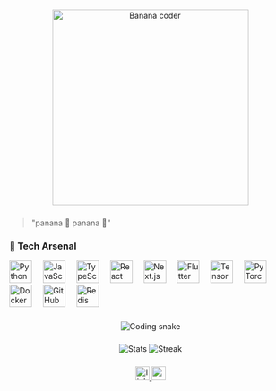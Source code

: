 ###

<div align="center">
  <img height="350" src="https://media.giphy.com/media/ICOgUNjpvO0PC/giphy.gif" alt="Banana coder" />
</div>

###

> "panana 🍌 panana 🍌"  

### 🔧 Tech Arsenal
<div align="left">
  <!-- Core Stack -->
  <img src="https://cdn.jsdelivr.net/gh/devicons/devicon/icons/python/python-original.svg" height="40" title="Python" />
  <img width="12" />
  <img src="https://cdn.jsdelivr.net/gh/devicons/devicon/icons/javascript/javascript-original.svg" height="40" title="JavaScript" />
  <img width="12" />
  <img src="https://cdn.jsdelivr.net/gh/devicons/devicon/icons/typescript/typescript-original.svg" height="40" title="TypeScript" />
  <img width="12" />
  <img src="https://cdn.jsdelivr.net/gh/devicons/devicon/icons/react/react-original.svg" height="40" title="React" />
  <img width="12" />
  <img src="https://cdn.jsdelivr.net/gh/devicons/devicon/icons/nextjs/nextjs-original.svg" height="40" title="Next.js" />
  <img width="12" />
  <img src="https://cdn.jsdelivr.net/gh/devicons/devicon/icons/flutter/flutter-original.svg" height="40" title="Flutter" />
  
  <!-- AI/ML -->
  <img width="12" />
  <img src="https://cdn.jsdelivr.net/gh/devicons/devicon/icons/tensorflow/tensorflow-original.svg" height="40" title="TensorFlow" />
  <img width="12" />
  <img src="https://cdn.jsdelivr.net/gh/devicons/devicon/icons/pytorch/pytorch-original.svg" height="40" title="PyTorch" />
  
  <!-- DevOps -->
  <img width="12" />
  <img src="https://cdn.jsdelivr.net/gh/devicons/devicon/icons/docker/docker-original.svg" height="40" title="Docker" />
  <img width="12" />
  <img src="https://cdn.jsdelivr.net/gh/devicons/devicon/icons/github/github-original.svg" height="40" title="GitHub Actions" />
  <img width="12" />
  <img src="https://cdn.jsdelivr.net/gh/devicons/devicon/icons/redis/redis-original.svg" height="40" title="Redis" />
</div>

###

<div align="center">
  <img src="https://raw.githubusercontent.com/happylucktoday/happylucktoday/output/snake.svg" alt="Coding snake" />
</div>

###

<div align="center">
  <img src="https://github-readme-stats.vercel.app/api?username=pathsonthego&theme=dark&show_icons=true&include_all_commits=true&count_private=true&hide_border=true" alt="Stats" />
  <img src="https://github-readme-streak-stats.herokuapp.com/?user=pathsonthego&theme=dark&hide_border=true" alt="Streak" />
</div>

###

<div align="center">
  <a href="https://linkedin.com/in/ruperth-nyagesoa" target="_blank">
    <img src="https://img.shields.io/badge/LinkedIn-0077B5?style=for-the-badge&logo=linkedin&logoColor=white" height="25" alt="linkedin"  />
  </a>
  <a href="https://ruperthjr.me" target="_blank">
    <img src="https://img.shields.io/badge/Portfolio-%23000000.svg?style=for-the-badge&logo=firefox&logoColor=#FF7139" height="25" alt="portfolio" />
  </a>
</div>

###
